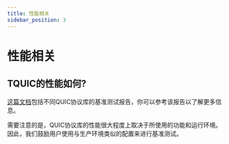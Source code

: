```yaml
---
title: 性能相关
sidebar_position: 3
---
```


# 性能相关

## TQUIC的性能如何?
[这篇文档](../further_readings/benchmark)包括不同QUIC协议库的基准测试报告，你可以参考该报告以了解更多信息。 
 
需要注意的是，QUIC协议库的性能很大程度上取决于所使用的功能和运行环境。因此，我们鼓励用户使用与生产环境类似的配置来进行基准测试。
